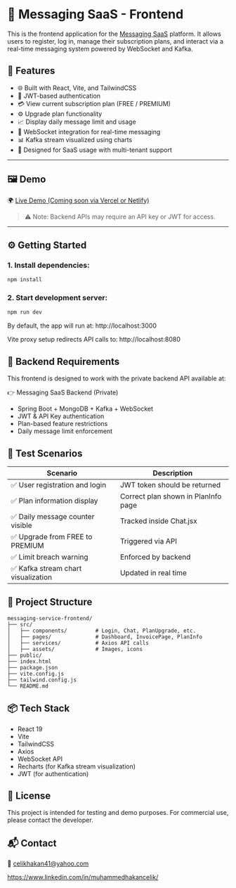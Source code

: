 # 💬 Messaging SaaS - Frontend

This is the frontend application for the [Messaging SaaS](https://github.com/celikhakan41/messaging-service) platform. It allows users to register, log in, manage their subscription plans, and interact via a real-time messaging system powered by WebSocket and Kafka.

## 🚀 Features

- 🌐 Built with React, Vite, and TailwindCSS
- 🔐 JWT-based authentication
- 💳 View current subscription plan (FREE / PREMIUM)
- ⚙️ Upgrade plan functionality
- 📈 Display daily message limit and usage
- 🔁 WebSocket integration for real-time messaging
- 📊 Kafka stream visualized using charts
- 🎯 Designed for SaaS usage with multi-tenant support

---

## 🖼️ Demo

🌍 [Live Demo (Coming soon via Vercel or Netlify)](https://your-frontend-demo-url.com)

> ⚠️ Note: Backend APIs may require an API key or JWT for access.

---

## ⚙️ Getting Started

### 1. Install dependencies:

```bash
npm install
```

### 2. Start development server:

```bash
npm run dev
```

By default, the app will run at: http://localhost:3000

Vite proxy setup redirects API calls to: http://localhost:8080

## 🔧 Backend Requirements

This frontend is designed to work with the private backend API available at:

👉 Messaging SaaS Backend (Private)

- Spring Boot + MongoDB + Kafka + WebSocket
- JWT & API Key authentication
- Plan-based feature restrictions
- Daily message limit enforcement

## 🧪 Test Scenarios

| Scenario | Description |
|----------|-------------|
| ✅ User registration and login | JWT token should be returned |
| ✅ Plan information display | Correct plan shown in PlanInfo page |
| ✅ Daily message counter visible | Tracked inside Chat.jsx |
| ✅ Upgrade from FREE to PREMIUM | Triggered via API |
| ✅ Limit breach warning | Enforced by backend |
| ✅ Kafka stream chart visualization | Updated in real time |

## 📁 Project Structure

```
messaging-service-frontend/
├── src/
│   ├── components/         # Login, Chat, PlanUpgrade, etc.
│   ├── pages/              # Dashboard, InvoicePage, PlanInfo
│   ├── services/           # Axios API calls
│   ├── assets/             # Images, icons
├── public/
├── index.html
├── package.json
├── vite.config.js
├── tailwind.config.js
└── README.md
```

## 📦 Tech Stack

- React 19
- Vite
- TailwindCSS
- Axios
- WebSocket API
- Recharts (for Kafka stream visualization)
- JWT (for authentication)

## 📝 License

This project is intended for testing and demo purposes. For commercial use, please contact the developer.

## 📬 Contact

📧 celikhakan41@yahoo.com

https://www.linkedin.com/in/muhammedhakancelik/